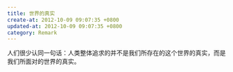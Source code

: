 ```yaml
---
title: 世界的真实
create-at: 2012-10-09 09:07:35 +0800
updated-at: 2012-10-09 09:07:35 +0800
category: Remark
---
```


人们很少认同一句话：人类整体追求的并不是我们所存在的这个世界的真实，而是我们所面对的世界的真实。
